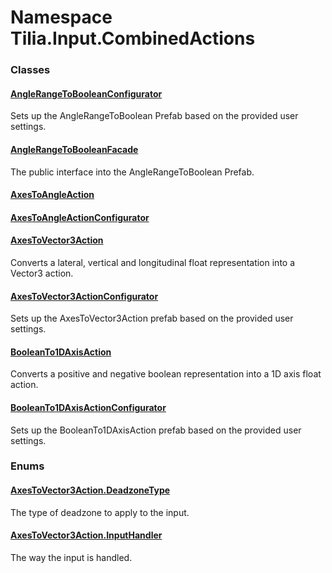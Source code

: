 # Namespace Tilia.Input.CombinedActions

### Classes

#### [AngleRangeToBooleanConfigurator]

Sets up the AngleRangeToBoolean Prefab based on the provided user settings.

#### [AngleRangeToBooleanFacade]

The public interface into the AngleRangeToBoolean Prefab.

#### [AxesToAngleAction]

#### [AxesToAngleActionConfigurator]

#### [AxesToVector3Action]

Converts a lateral, vertical and longitudinal float representation into a Vector3 action.

#### [AxesToVector3ActionConfigurator]

Sets up the AxesToVector3Action prefab based on the provided user settings.

#### [BooleanTo1DAxisAction]

Converts a positive and negative boolean representation into a 1D axis float action.

#### [BooleanTo1DAxisActionConfigurator]

Sets up the BooleanTo1DAxisAction prefab based on the provided user settings.

### Enums

#### [AxesToVector3Action.DeadzoneType]

The type of deadzone to apply to the input.

#### [AxesToVector3Action.InputHandler]

The way the input is handled.

[AngleRangeToBooleanConfigurator]: AngleRangeToBooleanConfigurator.md
[AngleRangeToBooleanFacade]: AngleRangeToBooleanFacade.md
[AxesToAngleAction]: AxesToAngleAction.md
[AxesToAngleActionConfigurator]: AxesToAngleActionConfigurator.md
[AxesToVector3Action]: AxesToVector3Action.md
[AxesToVector3ActionConfigurator]: AxesToVector3ActionConfigurator.md
[BooleanTo1DAxisAction]: BooleanTo1DAxisAction.md
[BooleanTo1DAxisActionConfigurator]: BooleanTo1DAxisActionConfigurator.md
[AxesToVector3Action.DeadzoneType]: AxesToVector3Action.DeadzoneType.md
[AxesToVector3Action.InputHandler]: AxesToVector3Action.InputHandler.md
